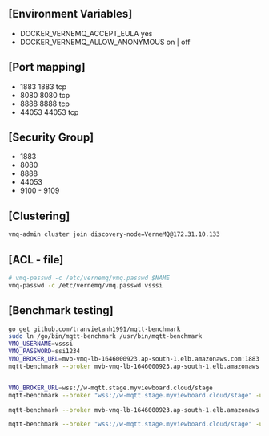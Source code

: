 ## [Environment Variables]
 - DOCKER_VERNEMQ_ACCEPT_EULA yes
 - DOCKER_VERNEMQ_ALLOW_ANONYMOUS on | off

## [Port mapping]
 - 1883	1883	tcp
 - 8080	8080	tcp
 - 8888	8888	tcp
 - 44053	44053	tcp

## [Security Group]

 - 1883
 - 8080
 - 8888
 - 44053
 - 9100 - 9109

## [Clustering]

```sh
vmq-admin cluster join discovery-node=VerneMQ@172.31.10.133
```

## [ACL - file]

```sh
# vmq-passwd -c /etc/vernemq/vmq.passwd $NAME
vmq-passwd -c /etc/vernemq/vmq.passwd vsssi
```


## [Benchmark testing]

```sh
go get github.com/tranvietanh1991/mqtt-benchmark
sudo ln /go/bin/mqtt-benchmark /usr/bin/mqtt-benchmark
VMQ_USERNAME=vsssi
VMQ_PASSWORD=ssi1234
VMQ_BROKER_URL=mvb-vmq-lb-1646000923.ap-south-1.elb.amazonaws.com:1883
mqtt-benchmark --broker mvb-vmq-lb-1646000923.ap-south-1.elb.amazonaws.com:1883 -username vsssi -password ssi1234 -clients 30000 -count 10 -size 11024 -qos 1 -delay 1  -msgtimeout 1000


VMQ_BROKER_URL=wss://w-mqtt.stage.myviewboard.cloud/stage
mqtt-benchmark --broker "wss://w-mqtt.stage.myviewboard.cloud/stage" -username vsssi -password ssi1234 -clients 30000 -count 10 -size 11024 -qos 1 -delay 1  -msgtimeout 1000

```


```sh
mqtt-benchmark --broker mvb-vmq-lb-1646000923.ap-south-1.elb.amazonaws.com:1883 -username vsssi -password ssi1234 -clients 3000 -count 10 -size 11024 -qos 1 -delay 1  -msgtimeout 1000

mqtt-benchmark --broker "wss://w-mqtt.stage.myviewboard.cloud/stage" -username vsssi -password ssi1234 -clients 3000 -count 10 -size 11024 -qos 1 -delay 1  -msgtimeout 1000

```
